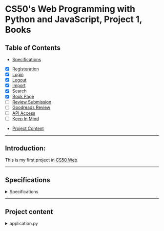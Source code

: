 # CS50's Web Programming with Python and JavaScript, Project 1, Books

## Table of Contents
- [Specifications](#specifications)
- [x] [Registeration](#registration)
- [x] [Login](#login)
- [x] [Logout](#logout)
- [x] [Import](#import)
- [x] [Search](#search)
- [x] [Book Page](#book-page)
- [ ] [Review Submission](#registration)
- [ ] [Goodreads Review](#goodreads-review)
- [ ] [API Access](#api-access)
- [ ] [Keep In Mind](#keep-in-mind)
- [Project Content](#project-content)

---

## Introduction:
This is my first project in [CS50 Web](https://courses.edx.org/courses/course-v1:HarvardX+CS50W+Web/course/).

---

## Specifications
<details>
    <summary>Specifications</summary>

### Registration
<details>
    <summary> Registration </summary>
    
>Users should be able to register for your website, providing (at minimum) a username and password.
</details>

### Login 
<details>
    <summary>Login</summary>
    
>Users, once registered, should be able to log in to your website with their username and password.
</details>

### Logout
<details>
    <summary>Logout</summary>
    
>Logged in users should be able to log out of the site.
</details>

### Import
<details>
    <summary>Import</summary>
    
>Provided for you in this project is a file called books.csv, which is a spreadsheet in CSV format of 5000 different books. Each one has an ISBN number, a title, an author, and a publication year. In a Python file called import.py separate from your web application, write a program that will take the books and import them into your PostgreSQL database. You will first need to decide what table(s) to create, what columns those tables should have, and how they should relate to one another. Run this program by running python3 import.py to import the books into your database, and submit this program with the rest of your project code.
</details>

### Search
<details>
    <summary>Search</summary>
    
>Once a user has logged in, they should be taken to a page where they can search for a book. Users should be able to type in the ISBN number of a book, the title of a book, or the author of a book. After performing the search, your website should display a list of possible matching results, or some sort of message if there were no matches. If the user typed in only part of a title, ISBN, or author name, your search page should find matches for those as well!
</details>

### Book Page
<details>
    <summary>Book Page</summary>
    
>When users click on a book from the results of the search page, they should be taken to a book page, with details about the book: its title, author, publication year, ISBN number, and any reviews that users have left for the book on your website.
</details>

### Review Submission
<details>
    <summary>Review Submission</summary>
    
>On the book page, users should be able to submit a review: consisting of a rating on a scale of 1 to 5, as well as a text component to the review where the user can write their opinion about a book. Users should not be able to submit multiple reviews for the same book.
</details>

### Goodreads Review Data
<details>
    <summary>Goodreads Review Data</summary>
    
>On your book page, you should also display (if available) the average rating and number of ratings the work has received from Goodreads.
</details>

### API Access
<details>
    <summary>API Access</summary>
    
>If users make a GET request to your website’s /api/<isbn> route, where <isbn> is an ISBN number, your website should return a JSON response containing the book’s title, author, publication date, ISBN number, review count, and average score. The resulting JSON should follow the format:

<pre><code>
{
    "title": "Memory",
    "author": "Doug Lloyd",
    "year": 2015,
    "isbn": "1632168146",
    "review_count": 28,
    "average_score": 5.0
}
</code></pre>
</details>

### Keep in Mind
- If the requested ISBN number isn’t in your database, your website should return a 404 error.

- You should be using raw SQL commands (as via SQLAlchemy’s execute method) in order to make database queries. You should not use the SQLAlchemy ORM (if familiar with it) for this project.

- In README.md, include a short writeup describing your project, what’s contained in each file, and (optionally) any other additional information the staff should know about your project.

- If you’ve added any Python packages that need to be installed in order to run your web application, be sure to add them to requirements.txt!

- Beyond these requirements, the design, look, and feel of the website are up to you! You’re also welcome to add additional features to your website, so long as you meet the requirements laid out in the above specification!

</details>

---

## Project content
<details>
    <summary>application.py</summary>
    
>The root python file for the application
</details>
